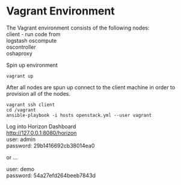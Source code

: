Vagrant Environment
===================

The Vagrant environment consists of the following nodes:  
client - run code from  
logstash
oscompute  
oscontroller  
oshaproxy  



Spin up environment
````
vagrant up
````

After all nodes are spun up connect to the client machine in order to provision all of the nodes.
````
vagrant ssh client
cd /vagrant
ansible-playbook -i hosts openstack.yml --user vagrant
````

Log into Horizon Dashboard  
http://127.0.0.1:8080/horizon  
user: admin  
password: 29b1416692cb38014ea0  

or ...

user: demo  
password: 54a27efd264beeb7843d  

